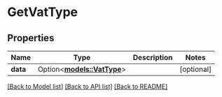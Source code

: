 # GetVatType

## Properties

Name | Type | Description | Notes
------------ | ------------- | ------------- | -------------
**data** | Option<[**models::VatType**](VatType.md)> |  | [optional]

[[Back to Model list]](../README.md#documentation-for-models) [[Back to API list]](../README.md#documentation-for-api-endpoints) [[Back to README]](../README.md)


